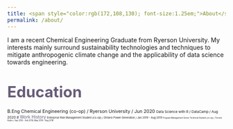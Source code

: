 ```yaml
---
title: <span style="color:rgb(172,108,130); font-size:1.25em;">About</span>
permalink: /about/
---
```

I am a recent Chemical Engineering Graduate from Ryerson University. My interests mainly surround sustainability technologies and techniques to mitigate anthropogenic climate change and the applicability of data science towards engineering.

# <span style="color:rgb(104,92,121);font-size:1.25em;">Education</span>
<span style="font-size:0.75em;">
B.Eng Chemical Engineering (co-op) / Ryerson University / Jun 2020

<span style="font-size:0.75em;">
Data Science with R / DataCamp / Aug 2020
# <span style="color:rgb(104,92,121);font-size:1.25em;">Work History</span>
<span style="font-size:0.75em;">
Enterprise Risk Management Student (co-op) / Ontario Power Generation / Jan 2019 - Aug 2019

<span style="font-size:0.75em;">
Program Management Senior Technical Student (co-op) / Toronto Hydro / Sep 2016 – Feb 2018; May 2018 – Aug 2018
